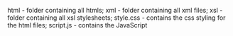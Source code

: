 html - folder containing all htmls;
xml - folder containing all xml files;
xsl - folder containing all xsl stylesheets;
style.css - contains the css styling for the html files;
script.js - contains the JavaScript
